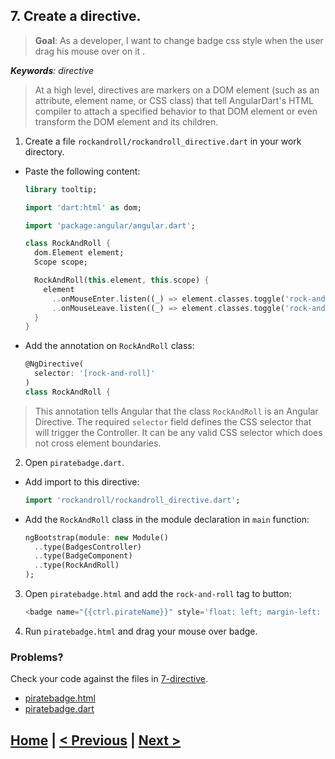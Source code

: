 ## 7. Create a directive.
> **Goal**: As a developer, I want to change badge css style when the user drag his mouse over on it .

_**Keywords**: directive_

> At a high level, directives are markers on a DOM element (such as an attribute, element name, or CSS class) that tell AngularDart's HTML compiler to attach a specified behavior to that DOM element or even transform the DOM element and its children.

1. Create a file `rockandroll/rockandroll_directive.dart` in your work directory.
 - Paste the following content:

    ```Dart
    library tooltip;

    import 'dart:html' as dom;

    import 'package:angular/angular.dart';

    class RockAndRoll {
      dom.Element element;
      Scope scope;
    
      RockAndRoll(this.element, this.scope) {
        element
          ..onMouseEnter.listen((_) => element.classes.toggle('rock-and-roll'))
          ..onMouseLeave.listen((_) => element.classes.toggle('rock-and-roll'));
      }
    }
    ``` 
 - Add the annotation on `RockAndRoll` class:
 
    ```Dart
    @NgDirective(
      selector: '[rock-and-roll]'
    )
    class RockAndRoll {
    ``` 
 > This annotation tells Angular that the class `RockAndRoll` is an Angular Directive. 
 The required `selector` field defines the CSS selector that will trigger the Controller. It can be any valid CSS selector   which does not cross element boundaries.
    
2. Open `piratebadge.dart`.
 - Add import to this directive:

    ```Dart
    import 'rockandroll/rockandroll_directive.dart';
    ```
 - Add the `RockAndRoll` class in the module declaration in `main` function:

    ```Dart
    ngBootstrap(module: new Module()
      ..type(BadgesController)
      ..type(BadgeComponent)
      ..type(RockAndRoll)
    );
    ```
3. Open `piratebadge.html` and add the `rock-and-roll` tag to button:

    ```Dart
    <badge name="{{ctrl.pirateName}}" style='float: left; margin-left: 20px;' rock-and-roll></badge>
    ```
4. Run `piratebadge.html` and drag your mouse over badge.  

### Problems?
Check your code against the files in [7-directive](../web/7-directive).
- [piratebadge.html](../web/7-directive/piratebadge.html)
- [piratebadge.dart](../web/7-directive/piratebadge.dart)
 
## [Home](../README.md) | [< Previous](step-6.md) | [Next >](step-8.md)
